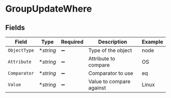 # GroupUpdateWhere


## Fields

| Field                    | Type                     | Required                 | Description              | Example                  |
| ------------------------ | ------------------------ | ------------------------ | ------------------------ | ------------------------ |
| `ObjectType`             | **string*                | :heavy_minus_sign:       | Type of the object       | node                     |
| `Attribute`              | **string*                | :heavy_minus_sign:       | Attribute to compare     | OS                       |
| `Comparator`             | **string*                | :heavy_minus_sign:       | Comparator to use        | eq                       |
| `Value`                  | **string*                | :heavy_minus_sign:       | Value to compare against | Linux                    |